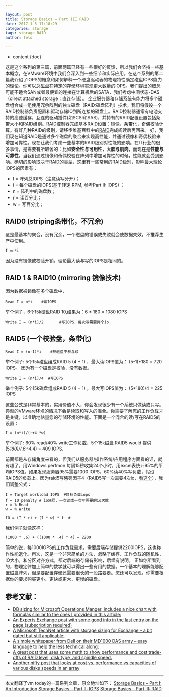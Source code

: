 ```yaml
---

layout: post
title: Storage Basics – Part III RAID
date: 2017-1-5 17:18:29
categories: storage
tags: storage RAID
author: felo

---
```


* content
{:toc}

这是这个系列的第三篇，前面两篇已经有一些很好的反馈，所以我们会坚持一些基本概念，在VMware环境中我们会深入到一些细节和实际应用。在这个系列的第二篇我介绍了IOPS的概念和如何解释一个硬盘驱动器的物理特性确定磁盘IOPS能力的理论。你可以总磁盘在特定的存储环境实现更大数量的IOPS。我们提出的概念可能不适合SAN或者最便宜的连接在计算机后的SATA，我们考虑中间状态-DAS（direct attached storage：直连存储）。
企业服务器和存储系统有能力将多个磁盘组合成一组使用冗余阵列的独立磁盘（RAID:磁盘阵列）技术。我们将假设一个RAID控制器负责配置和驱动存储IO到所连接的磁盘上。RAID控制器通常有电池支持的高速缓存，互连的驱动插件(如SCSI和SAS)，并持有的RAID配置设置包括条带大小和RAID级别。RAID控制器完成基本RAID设置：镜像，条带化，奇偶校验计算。有好几种RAID的级别，请移步维基百科中的[RAID](http://en.wikipedia.org/wiki/RAID)完成阅读后再回来。
好，我们现在知道RAID是通过多个磁盘的聚合来实现高性能，并通过镜像和奇偶校验来增加可靠性。现在让我们考虑一些基本的RAID级别对性能的影响。在IT行业的很多事情，是需要有所取舍的：比如**安全性与可用性**，**大脑与肌肉**，而现在是**性能与可靠性**。当我们通过镜像和奇偶校验在阵列中增加可靠性的时候，性能就会受到影响。确切的影响取决于RAID的类型，这里有一些常用的RAID级别，影响最大理论IOPS的因素有：

- I = 阵列总IOPS（注意读写分开）；
- i = 每个磁盘的IOPS(基于转速 RPM, 参考Part II: IOPS) ；
- n = 阵列中的磁盘数；
- r = 读百分比；
- w = 写百分比；

## RAID0 (striping条带化，不冗余)
这是最基本的聚合，没有冗余，一个磁盘的错误或失败就会使数据失效，不推荐生产中使用。

```
I =n*i 
```
因为没有镜像或校验开销，理论最大读与写的IOPS是相同的。

## RAID 1 & RAID10 (mirroring 镜像技术)

因为数据被镜像在多个磁盘中，
```
Read I = n*i    #读IOPS
```
举个例子，6个15k硬盘RAID 10,结果为：6 * 180 = 1080 IOPS
```
Write I = (n*i)/2       #写IOPS，每次写需要两个io
```

## RAID5 (一个校验盘，条带化)
```
Read I = (n-1)*i    #校验盘不参与读
```
举个例子: 5个15k磁盘组成RAID 5 (4 + 1) ，最大读IOPS值为： (5-1)*180 = 720 IOPS。 因为有一个磁盘是校验，没有数据。

```
Write I = (n*i)/4  #写IOPS
```
举个例子: 5个15k磁盘组成RAID 5 (4 + 1) ，最大写IOPS值为： (5*180)/4 = 225 IOPS

这些公式是非常基本的，实用价值不大，你会发现很少有一个系统只做读或只写。典型的VMware环境的情况下会是读取和写入的混合。你需要了解您的工作负载才是关键，以准确地估量您的存储环境的性能。下面是一个混合的读/写在RAID5的设置：
```
I = (n*i)/(r+4 *w)
```
举个例子: 60% read/40% write工作负载，5个15k磁盘 RAID5 would 提供 (5*180)/(.6+4*.4) = 409 IOPS.

前面都是从存储角度来看的，但我们从服务器/操作系统/应用程序方面看的话，就有趣了。用Windows perfmon 每隔15秒收集24个小时，用excel表统计95%的平均IOPS值。如果发现服务器95%需要1000 IOPS，60%读40%写负载，假设RAID5的负载上。因为raid5写惩罚因子4（RAID5写一次需要4次io，[看这个](http://www.yellow-bricks.com/2009/12/23/iops/)），我们调整公式：
```
I = Target workload IOPS  #目标负载iops
f = IO penalty # io惩罚，一次读或一次写需要的io次数
r = % Read 
w = % Write
```
```
IO = (I * r) + (I * w) * f  #
```
我们例子就像这样：
```
(1000 * .6) + ((1000 * .4) * 4) = 2200
```
简单的说，每1000IOPS的工作负载需求，需要后端存储提供2200IOPS，这也称作性能退化。再次，这是一个非常简单的方法，忽略了缓存、工作负载的随机性，IO大小，和分区对齐方式，都对后端的存储有影响，后续有说明。
正如你所看到的，物理定律加上简单的数学就可以得出一些有用的数据。一个基本的理解能够配置磁盘阵列，但是要配置存储还需要很长的一段路要走。您还可以发现，你需要根据你的要求购买更小、更快或更大、更慢的磁盘。

## 参考文献：
- [DB sizing for Microsoft Operations Manger, includes a nice chart with formulas similar to the ones I provided in this article: ](http://blogs.technet.com/jonathanalmquist/archive/2009/04/06/how-can-i-gauge-operations-manager-database-performance.aspx )
- [An Experts Exchange post with some good info in the last entry on the page (subscription required)]( http://www.experts-exchange.com/Storage/Storage_Technology/Q_22669077.html )
- [A Microsoft TechNet article with storage sizing for Exchange – a bit dated but still applicable: ](http://technet.microsoft.com/en-us/library/aa997052(EXCHG.65).aspx )
- [A simple whitepaper from Dell on their MD1000 DAS array – easy language to help the less technical along: ](http://support.dell.com/support/edocs/systems/md1120/multlang/whitepaper/SAS%20MD1xxx.pdf )
- [A great post that uses some math to show performance and cost trade-offs of RAID level, disk type, and spindle speed.  ](http://www.yonahruss.com/architecture/raid-10-vs-raid-5-performance-cost-space-and-ha.html )
- [Another nifty post that looks at cost vs. performance vs capacities of various disks speeds in an array ](http://blogs.zdnet.com/Ou/?p=322)

---
本文翻译了vm today的一篇系列文章，原文地址如下：
[Storage Basics – Part I: An Introduction](http://vmtoday.com/2009/12/storage-basics-part-i-intro/)
[Storage Basics – Part II: IOPS](http://vmtoday.com/2009/12/storage-basics-part-ii-iops/#comments)
[Storage Basics – Part III: RAID](http://vmtoday.com/2010/01/storage-basics-part-iii-raid/)